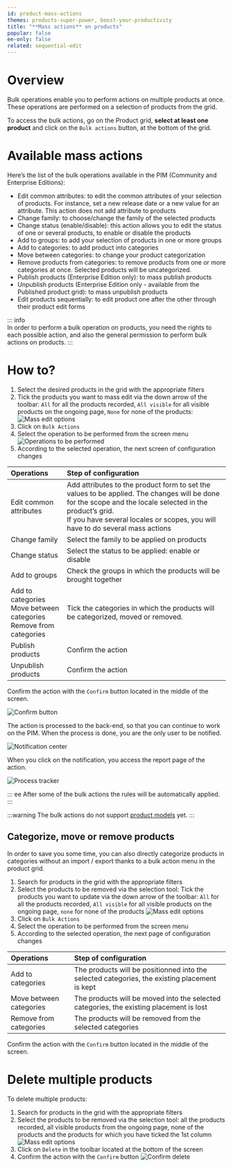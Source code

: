 ```yaml
---
id: product-mass-actions
themes: products-super-power, boost-your-productivity
title: "**Mass actions** on products"
popular: false
ee-only: false
related: sequential-edit
---
```


# Overview

Bulk operations enable you to perform actions on multiple products at once. These operations are performed on a selection of products from the grid.

To access the bulk actions, go on the Product grid, **select at least one product** and click on the `Bulk actions` button, at the bottom of the grid.

# Available mass actions
Here’s the list of the bulk operations available in the PIM (Community and Enterprise Editions):
  - Edit common attributes: to edit the common attributes of your selection of products. For instance, set a new release date or a new value for an attribute. This action does not add attribute to products
  - Change family: to choose/change the family of the selected products
  - Change status (enable/disable): this action allows you to edit the status of one or several products, to enable or disable the products
  - Add to groups: to add your selection of products in one or more groups
  - Add to categories: to add product into categories
  - Move between categories: to change your product categorization
  - Remove products from categories: to remove products from one or more categories at once. Selected products will be uncategorized.
  - Publish products (Enterprise Edition only): to mass publish products
  - Unpublish products (Enterprise Edition only - available from the Published product grid): to mass unpublish products
  - Edit products sequentially: to edit product one after the other through their product edit forms


::: info  
In order to perform a bulk operation on products, you need the rights to each possible action, and also the general permission to perform bulk actions on products.
:::

# How to?

1.  Select the desired products in the grid with the appropriate filters
1.  Tick the products you want to mass edit via the down arrow of the toolbar: `All` for all the products recorded, `All visible` for all visible products on the ongoing page, `None` for none of the products:
![Mass edit options](../img/Products_BulkActionUppermenu.png)
1.  Click on `Bulk Actions`
1.  Select the operation to be performed from the screen menu
![Operations to be performed](../img/Products_BulkAction2.png)
1.  According to the selected operation, the next screen of configuration changes

| Operations  | Step of configuration  |
|:------------|:-----------------------|
| Edit common attributes  | Add attributes to the product form to set the values ​​to be applied. The changes will be done for the scope and the locale selected in the product’s grid. <br>If you have several locales or scopes, you will have to do several mass actions                  |
| Change family | Select the family to be applied on products   |
| Change status | Select the status to be applied: enable or disable  |
| Add to groups     | Check the groups in which the products will be brought together       |
| Add to categories<br>Move between categories<br>Remove from categories | Tick the categories in which the products will be categorized, moved or removed.   |
| Publish products  | Confirm the action     |
| Unpublish products  | Confirm the action     |

Confirm the action with the `Confirm` button located in the middle of the screen.

![Confirm button](../img/Products_ConfirmBulkActions.png)

The action is processed to the back-end, so that you can continue to work on the PIM. When the process is done, you are the only user to be notified.

![Notification center](../img/Products_MassEditNotifications.png)

When you click on the notification, you access the report page of the action.

![Process tracker](../img/Products-ProcessTrackerReportMassEdit.png)

::: ee
After some of the bulk actions the rules will be automatically applied.
:::

:::warning
The bulk actions do not support [product models](/articles/what-about-products-variants.html#what-is-a-product-model) yet.
:::

## Categorize, move or remove products

In order to save you some time, you can also directly categorize products in categories without an import / export thanks to a bulk action menu in the product grid.

1.  Search for products in the grid with the appropriate filters
2.  Select the products to be removed via the selection tool: Tick the products you want to update via the down arrow of the toolbar: `All` for all the products recorded, `All visible` for all visible products on the ongoing page, `none` for none of the products
![Mass edit options](../img/Products_BulkActionUppermenu.png)
3.  Click on `Bulk Actions`
4.  Select the operation to be performed from the screen menu
5.  According to the selected operation, the next page of configuration changes


| Operations                  | Step of configuration |
|:----------------------------|:----------------------|
| Add to categories | The products will be positionned into the selected categories, the existing placement is kept |
| Move between categories     | The products will be moved into the selected categories, the existing placement is lost       |
| Remove from categories | The products will be removed from the selected categories                                     |

Confirm the action with the `Confirm` button located in the middle of the screen.

# Delete multiple products

To delete multiple products:
1.  Search for products in the grid with the appropriate filters
2.  Select the products to be removed via the selection tool: all the products recorded, all visible products from the ongoing page, none of the products and the products for which you have ticked the 1st column
![Mass edit options](../img/Products_BulkActionUppermenuDelete.png)
3.  Click on `Delete` in the toolbar located at the bottom of the screen
4.  Confirm the action with the `Confirm` button
![Confirm delete](../img/Products_BulkActionUppermenuDelete2.png)
